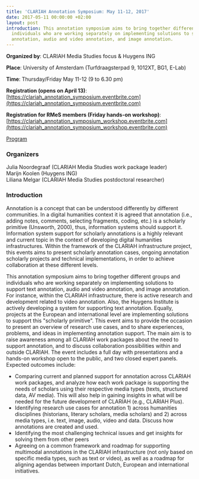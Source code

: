 ```yaml
---
title: 'CLARIAH Annotation Symposium: May 11-12, 2017'
date: 2017-05-11 00:00:00 +02:00
layout: post
introduction: This annotation symposium aims to bring together different groups and
  individuals who are working separately on implementing solutions to support text
  annotation, audio and video annotation, and image annotation.
---
```


**Organized by**: CLARIAH Media Studies focus & Huygens ING

**Place**: University of Amsterdam (Turfdraagsterpad 9, 1012XT, BG1, E-Lab)

**Time**: Thursday/Friday May 11-12 (9 to 6.30 pm)

**Registration (opens on April 13)**: [https://clariah_annotation_symposium.eventbrite.com](https://clariah_annotation_symposium.eventbrite.com)

**Registration for RMeS members (Friday hands-on workshop)**: [https://clariah_annotation_symposium_workshop.eventbrite.com](https://clariah_annotation_symposium_workshop.eventbrite.com)

[Program](https://docs.google.com/document/d/1EfdRdbsRNgKxc9_AEQiibMGAvvWI50WkBiZ5-VsZHN4/edit?usp=sharing)

### Organizers

Julia Noordegraaf (CLARIAH Media Studies work package leader)  
Marijn Koolen (Huygens ING)  
Liliana Melgar (CLARIAH Media Studies postdoctoral researcher)  

### Introduction

Annotation is a concept that can be understood differently by different communities. In a digital humanities context it is agreed that annotation (i.e., adding notes, comments, selecting fragments, coding, etc.) is a scholarly primitive (Unsworth, 2000), thus, information systems should support it. Information system support for scholarly annotations is a highly relevant and current topic in the context of developing digital humanities infrastructures. Within the framework of the CLARIAH infrastructure project, this events aims to present scholarly annotation cases, ongoing annotation scholarly projects and technical implementations, in order to achieve collaboration at these different levels.

This annotation symposium aims to bring together different groups and individuals who are working separately on implementing solutions to support text annotation, audio and video annotation, and image annotation. For instance, within the CLARIAH infrastructure, there is active research and development related to video annotation. Also, the Huygens Institute is actively developing a system for supporting text annotation. Equally, projects at the European and international level are implementing solutions to support this "scholarly primitive". This event aims to provide the occasion to present an overview of research use cases, and to share experiences, problems, and ideas in implementing annotation support. The main aim is to raise awareness among all CLARIAH work packages about the need to support annotation, and to discuss collaboration possibilities within and outside CLARIAH. The event includes a full day with presentations and a hands-on workshop open to the public, and two closed expert panels.
Expected outcomes include:

* Comparing current and planned support for annotation across CLARIAH work packages, and analyze how each work package is supporting the needs of scholars using their respective media types (texts, structured data, AV media). This will also help in gaining insights in what will be needed for the future development of CLARIAH (e.g., CLARIAH Plus).
* Identifying research use cases for annotation 1) across humanities disciplines (historians, literary scholars, media scholars) and 2) across media types, i.e. text, image, audio, video and data. Discuss how annotations are created and used.
* Identifying the most challenging technical issues and get insights for solving them from other peers
* Agreeing on a common framework and roadmap for supporting multimodal annotations in the CLARIAH infrastructure (not only based on specific media types, such as text or video), as well as a roadmap for aligning agendas between important Dutch, European and international initiatives. 